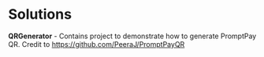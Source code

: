 # Solutions

**QRGenerator** - Contains project to demonstrate how to generate PromptPay QR. Credit to https://github.com/PeeraJ/PromptPayQR
